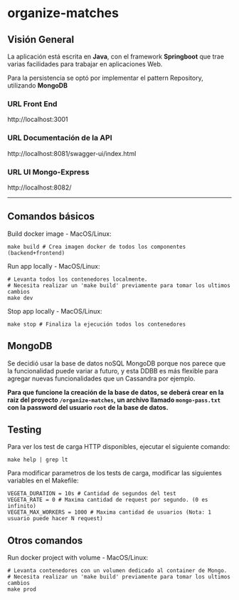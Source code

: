 # organize-matches

## Visión General

La aplicación está escrita en **Java**, con el framework **Springboot** que trae varias facilidades para trabajar en aplicaciones Web.

Para la persistencia se optó por implementar el pattern Repository, utilizando **MongoDB**

### URL Front End

http://localhost:3001

### URL Documentación de la API

http://localhost:8081/swagger-ui/index.html

### URL UI Mongo-Express
http://localhost:8082/

---
## Comandos básicos

Build docker image - MacOS/Linux:
```
make build # Crea imagen docker de todos los componentes (backend+frontend)
```

Run app locally - MacOS/Linux:
```
# Levanta todos los contenedores localmente.
# Necesita realizar un 'make build' previamente para tomar los ultimos cambios
make dev
```

Stop app locally - MacOS/Linux:
```
make stop # Finaliza la ejecución todos los contenedores
```

## MongoDB

Se decidió usar la base de datos noSQL MongoDB porque nos parece que la funcionalidad puede variar a futuro, y
esta DDBB es más flexible para agregar nuevas funcionalidades que un Cassandra por ejemplo.

**Para que funcione la creación de la base de datos, se deberá crear en la raiz del proyecto `/organize-matches`,
un archivo llamado `mongo-pass.txt` con la password del usuario `root` de la base de datos.**

## Testing

Para ver los test de carga HTTP disponibles, ejecutar el siguiente comando:

```shell
make help | grep lt
```

Para modificar parametros de los tests de carga, modificar las siguientes variables en el Makefile:

```
VEGETA_DURATION = 10s # Cantidad de segundos del test
VEGETA_RATE = 0 # Maxima cantidad de request por segundo. (0 es infinito)
VEGETA_MAX_WORKERS = 1000 # Maxima cantidad de usuarios (Nota: 1 usuario puede hacer N request)
```

## Otros comandos

Run docker project with volume - MacOS/Linux:
```
# Levanta contenedores con un volumen dedicado al container de Mongo.
# Necesita realizar un 'make build' previamente para tomar los ultimos cambios
make prod
```
